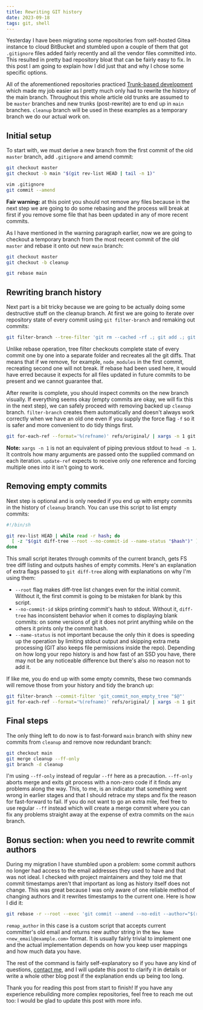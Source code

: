 ```yaml
---
title: Rewriting GIT history
date: 2023-09-18
tags: git, shell
---
```


Yesterday I have been migrating some repositories from self-hosted Gitea instance to cloud BitBucket and stumbled upon a couple of them that got `.gitignore` files added fairly recently and all the vendor files committed into. This resulted in pretty bad repository bloat that can be fairly easy to fix. In this post I am going to explain how I did just that and why I chose some specific options.

All of the aforementioned repositories practiced [Trunk-based development](https://www.atlassian.com/continuous-delivery/continuous-integration/trunk-based-development) which made my job easier as I pretty much only had to rewrite the history of the main branch. Throughout this whole article old trunks are assumed to be `master` branches and new trunks (post-rewrite) are to end up in `main` branches. `cleanup` branch will be used in these examples as a temporary branch we do our actual work on.

## Initial setup

To start with, we must derive a new branch from the first commit of the old `master` branch, add `.gitignore` and amend commit:

```bash
git checkout master
git checkout -b main "$(git rev-list HEAD | tail -n 1)"

vim .gitignore
git commit --amend
```

**Fair warning:** at this point you should not remove any files because in the next step we are going to do some rebasing and the process will break at first if you remove some file that has been updated in any of more recent commits.

As I have mentioned in the warning paragraph earlier, now we are going to checkout a temporary branch from the most recent commit of the old `master` and rebase it onto out new `main` branch:

```bash
git checkout master
git checkout -b cleanup

git rebase main
```

## Rewriting branch history

Next part is a bit tricky because we are going to be actually doing some destructive stuff on the cleanup branch. At first we are going to iterate over repository state of every commit using `git filter-branch` and remaking out commits:

```bash
git filter-branch --tree-filter 'git rm --cached -rf .; git add .; git clean -d -X -f'
```

Unlike rebase operation, tree filter checkouts complete state of every commit one by one into a separate folder and recreates all the git diffs. That means that if we remove, for example, `node_modules` in the first commit, recreating second one will not break. If rebase had been used here, it would have erred because it expects for all files updated in future commits to be present and we cannot guarantee that.

After rewrite is complete, you should inspect commits on the new branch visually. If everything seems okay (empty commits are okay, we will fix this in the next step), we can safely proceed with removing backed up `cleanup` branch. `filter-branch` creates them automatically and doesn't always work correctly when we have an old one even if you supply the force flag `-f` so it is safer and more convenient to do tidy things first.

```bash
git for-each-ref --format='%(refname)' refs/original/ | xargs -n 1 git update-ref -d
```

**Note:** `xargs -n 1` is not an equivalent of piping previous stdout to `head -n 1`. It controls how many arguments are passed onto the supplied command on each iteration. `update-ref` expects to receive only one reference and forcing multiple ones into it isn't going to work.

## Removing empty commits

Next step is optional and is only needed if you end up with empty commits in the history of `cleanup` branch. You can use this script to list empty commits:

```bash
#!/bin/sh

git rev-list HEAD | while read -r hash; do
  [ -z "$(git diff-tree --root --no-commit-id --name-status "$hash")" ] && echo "$hash"
done
```

This small script iterates through commits of the  current branch, gets FS tree diff listing and outputs hashes of empty commits. Here's an explanation of extra flags passed to `git diff-tree` along with explanations on why I'm using them:

- `--root` flag  makes diff-tree list changes even for the initial commit. Without it, the first commit is going to be mistaken for blank by this script.
- `--no-commit-id` skips printing commit's hash to stdout. Without it, `diff-tree` has inconsistent behavior when it comes to displaying blank commits: on some versions of git it does not print anything while on the others it prints only the commit hash.
- `--name-status` is not important because the only thin it does is speeding up the operation by limiting stdout output and skipping extra meta processing (GIT also keeps file permissions inside the repo). Depending on how long your repo history is and how fast of an SSD you have, there may not be any noticeable difference but there's also no reason not to add it.

If like me, you do end up with some empty commits, these two commands will remove those from your history and tidy the branch up:

```bash
git filter-branch --commit-filter 'git_commit_non_empty_tree "$@"'
git for-each-ref --format='%(refname)' refs/original/ | xargs -n 1 git update-ref -d
```

## Final steps

The only thing left to do now is to fast-forward `main` branch with shiny new commits from `cleanup` and remove now redundant branch:

```bash
git checkout main
git merge cleanup --ff-only
git branch -d cleanup
```

I'm using `--ff-only` instead of regular `--ff` here as a precaution. `--ff-only` aborts merge and exits git process with a non-zero code if it finds any problems along the way. This, to me, is an indicator that something went wrong in earlier stages and that I should retrace my steps and fix the reason for fast-forward to fail. If you do not want to go an extra mile, feel free to use regular `--ff` instead which will create a merge commit where you can fix any problems straight away at the expense of extra commits on the `main` branch.

## Bonus section: when you need to rewrite commit authors

During my migration I have stumbled upon a problem: some commit authors no longer had access to the email addresses they used to have and that was not ideal. I checked with project maintainers and they told me that commit timestamps aren't that important as long as history itself does not change. This was great because I was only aware of one reliable method of changing authors and it rewrites timestamps to the current one. Here is how I did it:

```bash
git rebase -r --root --exec 'git commit --amend --no-edit --author="$(remap_autor "$(git show --format="%aE" | head -n 1)")"'
```

`remap_author` in this case is a custom script that accepts current committer's old email and returns new author string in the `New Name <new_email@example.com>` format. It is usually fairly trivial to implement one and the actual implementation depends on how you keep user mappings and how much data you have.

The rest of the command is fairly self-explanatory so if you have any kind of questions, [contact me](/about/), and I will update this post to clarify it in details or write a whole other blog post if the explanation ends up being too long.

Thank you for reading this post from start to finish! If you have any experience rebuilding more complex repositories, feel free to reach me out too: I would be glad to update this post with more info.
